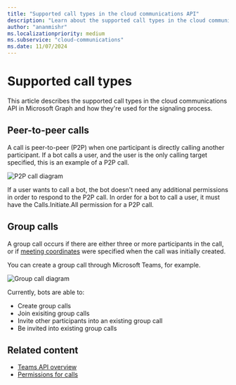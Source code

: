 ```yaml
---
title: "Supported call types in the cloud communications API"
description: "Learn about the supported call types in the cloud communications API in Microsoft Graph and how they're used for the signaling process."
author: "ananmishr"
ms.localizationpriority: medium
ms.subservice: "cloud-communications"
ms.date: 11/07/2024
---
```


# Supported call types

This article describes the supported call types in the cloud communications API in Microsoft Graph and how they're used for the signaling process.

## Peer-to-peer calls

A call is peer-to-peer (P2P) when one participant is directly calling another participant. If a bot calls a user, and the user is the only calling target specified, this is an example of a P2P call.

![P2P call diagram](images/communications-p2p-call.PNG)

If a user wants to call a bot, the bot doesn't need any additional permissions in order to respond to the P2P call. In order for a bot to call a user, it must have the Calls.Initiate.All permission for a P2P call.

## Group calls

A group call occurs if there are either three or more participants in the call, or if [meeting coordinates](/graph/api/resources/onlinemeeting) were specified when the call was initially created. 

You can create a group call through Microsoft Teams, for example.

![Group call diagram](images/communications-group-call.PNG)

Currently, bots are able to:
- Create group calls
- Join exisiting group calls
- Invite other participants into an existing group call
- Be invited into existing group calls

## Related content

- [Teams API overview](teams-concept-overview.md)
- [Permissions for calls](./permissions-reference.md)
